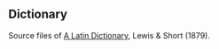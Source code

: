 ## Dictionary

Source files of [A Latin Dictionary](https://latin-dict.github.io/dictionaries/LewisShort1879.html), Lewis & Short (1879).
